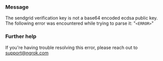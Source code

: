 
### Message
The sendgrid verification key is not a base64 encoded ecdsa public key. The following error was encountered while trying to parse it: "<code>&lt;ERROR&gt;</code>"

### Further help
If you're having trouble resolving this error, please reach out to [support@ngrok.com](mailto:support@ngrok.com?subject=Help%20with%20ERR_NGROK_379)

